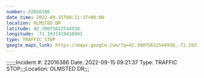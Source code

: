 ```yaml
---
number: 22016386
date_time: 2022-09-15T09:21:37+00:00
location: OLMSTED DR
latitude: 42.39075622544938
longitude: -71.1931419418901
type: TRAFFIC STOP
google_maps_link: https://maps.google.com/?q=42.39075622544938,-71.1931419418901
---
```


;;;;;;Incident #: 22016386  Date: 2022-09-15 09:21:37   Type: TRAFFIC STOP;;;Location: OLMSTED DR;;;

